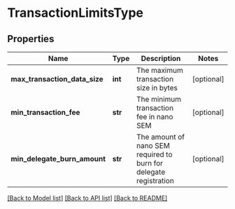 # TransactionLimitsType

## Properties
Name | Type | Description | Notes
------------ | ------------- | ------------- | -------------
**max_transaction_data_size** | **int** | The maximum transaction size in bytes | [optional] 
**min_transaction_fee** | **str** | The minimum transaction fee in nano SEM | [optional] 
**min_delegate_burn_amount** | **str** | The amount of nano SEM required to burn for delegate registration | [optional] 

[[Back to Model list]](../README.md#documentation-for-models) [[Back to API list]](../README.md#documentation-for-api-endpoints) [[Back to README]](../README.md)


